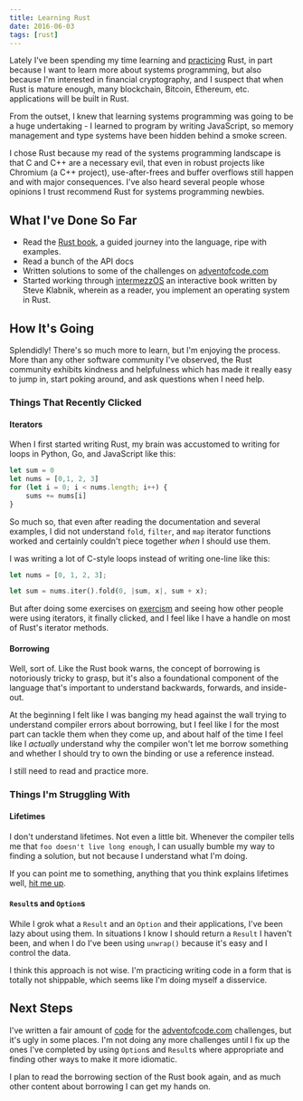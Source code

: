 ```yaml
---
title: Learning Rust
date: 2016-06-03
tags: [rust]
---
```


Lately I've been spending my time learning and
[practicing](https://github.com/taravancil/advent) Rust, in part because I want
to learn more about systems programming, but also because I'm interested in
financial cryptography, and I suspect that when Rust is mature enough, many
blockchain, Bitcoin, Ethereum, etc. applications will be built in Rust.

From the outset, I knew that learning systems programming was going to be a huge undertaking - I learned to program by writing JavaScript, so memory management and type systems have been hidden behind a smoke screen.

I chose Rust because my read of the systems programming landscape is that C and C++ are a necessary evil, that even in robust projects like Chromium (a C++ project), use-after-frees and buffer overflows still happen and with major consequences. I've also heard several people whose opinions I trust recommend Rust for systems programming newbies.

## What I've Done So Far

* Read the [Rust book](https://), a guided journey into the language, ripe with examples.
* Read a bunch of the API docs
* Written solutions to some of the challenges on [adventofcode.com](http://adventofcode.com)
* Started working through [intermezzOS](intermezzos.github.io) an interactive book written by Steve Klabnik, wherein as a reader, you implement an operating system in Rust.

## How It's Going

Splendidly! There's so much more to learn, but I'm enjoying the process. More than any other software community I've observed, the Rust community exhibits kindness and helpfulness which has made it really easy to jump in, start poking around, and ask questions when I need help.

### Things That Recently Clicked

#### Iterators

When I first started writing Rust, my brain was accustomed to writing for loops in Python, Go, and JavaScript like this:

```javascript
let sum = 0
let nums = [0,1, 2, 3]
for (let i = 0; i < nums.length; i++) {
    sums += nums[i]
}
```

So much so, that even after reading the documentation and several examples, I did not understand `fold`, `filter`, and `map` iterator functions worked and certainly couldn't piece together *when* I should use them.

I was writing a lot of C-style loops instead of writing one-line like this:

```rust
let nums = [0, 1, 2, 3];

let sum = nums.iter().fold(0, |sum, x|, sum + x);
```

But after doing some exercises on [exercism](https://exercism.io) and seeing how other people were using iterators, it finally clicked, and I feel like I have a handle on most of Rust's iterator methods.

#### Borrowing

Well, sort of. Like the Rust book warns, the concept of borrowing is notoriously tricky to grasp, but it's also a foundational component of the language that's important to understand backwards, forwards, and inside-out.

At the beginning I felt like I was banging my head against the wall trying to understand compiler errors about borrowing, but I feel like I for the most part can tackle them when they come up, and about half of the time I feel like I *actually* understand why the compiler won't let me borrow something and whether I should try to own the binding or use a reference instead.

I still need to read and practice more.

### Things I'm Struggling With

#### Lifetimes

I don't understand lifetimes. Not even a little bit. Whenever the compiler tells me that `foo doesn't live long enough`, I can usually bumble my way to finding a solution, but not because I understand what I'm doing.

If you can point me to something, anything that you think explains lifetimes well, [hit me up](https://twitter.com/tbvancil).

#### `Result`s and `Option`s

While I grok what a `Result` and an `Option` and their applications, I've been lazy about using them. In situations I know I should return a `Result` I haven't been, and when I do I've been using `unwrap()` because it's easy and I control the data.

I think this approach is not wise. I'm practicing writing code in a form that is totally not shippable, which seems like I'm doing myself a disservice.

## Next Steps

I've written a fair amount of [code](https://github.com/taravancil/advent) for the [adventofcode.com](http://adventofcode.com) challenges, but it's ugly in some places. I'm not doing any more challenges until I fix up the ones I've completed by using `Option`s and `Result`s where appropriate and finding other ways to make it more idiomatic.

I plan to read the borrowing section of the Rust book again, and as much other content about borrowing I can get my hands on.
